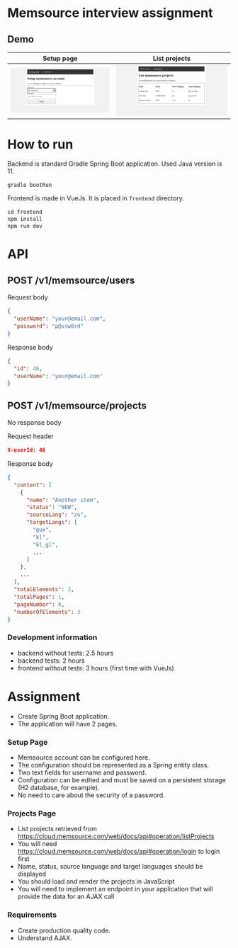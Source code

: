 # Memsource interview assignment



## Demo

| Setup page                                           | List projects                  |
|------------------------------------------------------|-------------------------|
| [![img_2.png](demo-setup-account.png)](demo-setup-account.png) | [![img_1.png](demo-list-projects.png)](demo-list-projects.png) |


# How to run

Backend is standard Gradle Spring Boot application. Used Java version is 11.

```
gradle bootRun
```

Frontend is made in VueJs. It is placed in `frontend` directory.

```
cd frontend
npm install
npm run dev
```

# API

## POST /v1/memsource/users

Request body

```json
{
  "userName": "your@email.com",
  "password": "p@ssw0rd"
}
```

Response body

```json
{
  "id": 46,
  "userName": "your@email.com"
}
```

## POST /v1/memsource/projects

No response body

Request header

```json
X-userId: 46
```

Response body

```json
{
  "content": [
    {
      "name": "Another item",
      "status": "NEW",
      "sourceLang": "zu",
      "targetLangs": [
        "gux",
        "kl",
        "kl_gl",
        ...
      ]
    },
    ...
  ],
  "totalElements": 3,
  "totalPages": 1,
  "pageNumber": 0,
  "numberOfElements": 3
}
```

### Development information

- backend without tests: 2.5 hours
- backend tests: 2 hours
- frontend without tests: 3 hours (first time with VueJs)

# Assignment

- Create Spring Boot application.
- The application will have 2 pages.

### Setup Page
- Memsource account can be configured here.
- The configuration should be represented as a Spring entity class.
- Two text fields for username and password.
- Configuration can be edited and must be saved on a persistent storage (H2 database, for example).
- No need to care about the security of a password.

### Projects Page
- List projects retrieved from https://cloud.memsource.com/web/docs/api#operation/listProjects
- You will need https://cloud.memsource.com/web/docs/api#operation/login to login first
- Name, status, source language and target languages should be displayed
- You should load and render the projects in JavaScript
- You will need to implement an endpoint in your application that will provide the data for an AJAX call


### Requirements
- Create production quality code.
- Understand AJAX.